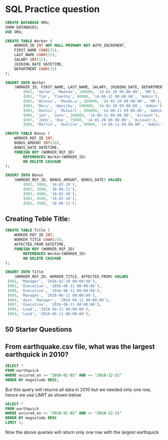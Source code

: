 # SQL Practice question

~~~sql
CREATE DATABASE ORG;
SHOW DATABASES;
USE ORG;

CREATE TABLE Worker (
	WORKER_ID INT NOT NULL PRIMARY KEY AUTO_INCREMENT,
	FIRST_NAME CHAR(25),
	LAST_NAME CHAR(25),
	SALARY INT(15),
	JOINING_DATE DATETIME,
	DEPARTMENT CHAR(25)
);

INSERT INTO Worker 
	(WORKER_ID, FIRST_NAME, LAST_NAME, SALARY, JOINING_DATE, DEPARTMENT) VALUES
		(001, 'Harun', 'Mwenda', 100000, '14-02-20 09.00.00', 'HR'),
		(002, 'Tim', 'Timothy', 80000, '14-06-11 09.00.00', 'Admin'),
		(003, 'Winnie', 'Mande;a', 300000, '14-02-20 09.00.00', 'HR'),
		(004, 'Mary', 'Wanjiku', 500000, '14-02-20 09.00.00', 'Admin'),
		(005, 'Dennis', 'Mutwiri', 500000, '14-06-11 09.00.00', 'Admin'),
		(006, 'jeo', 'June', 200000, '14-06-11 09.00.00', 'Account'),
		(007, 'John', 'Doe', 75000, '14-01-20 09.00.00', 'Account'),
		(008, 'Martin', 'Austine', 90000, '14-04-11 09.00.00', 'Admin');

CREATE TABLE Bonus (
	WORKER_REF_ID INT,
	BONUS_AMOUNT INT(10),
	BONUS_DATE DATETIME,
	FOREIGN KEY (WORKER_REF_ID)
		REFERENCES Worker(WORKER_ID)
        ON DELETE CASCADE
);

INSERT INTO Bonus 
	(WORKER_REF_ID, BONUS_AMOUNT, BONUS_DATE) VALUES
		(001, 5000, '16-02-20'),
		(002, 3000, '16-06-11'),
		(003, 4000, '16-02-20'),
		(001, 4500, '16-02-20'),
		(002, 3500, '16-06-11');
~~~


## Creating Teble Title:
~~~sql
CREATE TABLE Title (
	WORKER_REF_ID INT,
	WORKER_TITLE CHAR(25),
	AFFECTED_FROM DATETIME,
	FOREIGN KEY (WORKER_REF_ID)
		REFERENCES Worker(WORKER_ID)
        ON DELETE CASCADE
);

INSERT INTO Title 
	(WORKER_REF_ID, WORKER_TITLE, AFFECTED_FROM) VALUES
 (001, 'Manager', '2016-02-20 00:00:00'),
 (002, 'Executive', '2016-06-11 00:00:00'),
 (008, 'Executive', '2016-06-11 00:00:00'),
 (005, 'Manager', '2016-06-11 00:00:00'),
 (004, 'Asst. Manager', '2016-06-11 00:00:00'),
 (007, 'Executive', '2016-06-11 00:00:00'),
 (006, 'Lead', '2016-06-11 00:00:00'),
 (003, 'Lead', '2016-06-11 00:00:00');

~~~



## 50 Starter Questions




## From earthquake.csv file, what was the largest earthquick in 2010?

~~~SQL
SELECT *
FROM earthquick 
WHERE occured_on >= "2010-01-01" AND <= "2010-12-31"
ORDER BY magnitude DESC;

~~~

But this query will returns all data in 2010 but we needed only one row, hence we use LIMIT as shown below


~~~SQL
SELECT *
FROM earthquick 
WHERE occured_on >= "2010-01-01" AND <= "2010-12-31"
ORDER BY magnitude DESC
LIMIT 1;

~~~

Now the above queries will return only one row with the largest earthquick
